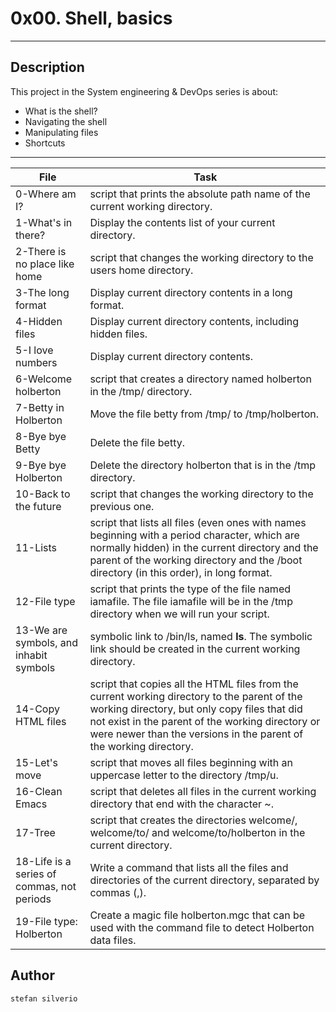 # 0x00. Shell, basics 
---
## Description

This project in the System engineering & DevOps series is about:
* What is the shell?
* Navigating the shell
* Manipulating files
* Shortcuts

---
File|Task
---|---
0-Where am I? | script that prints the absolute path name of the current working directory.
1-What's in there? | Display the contents list of your current directory.
2-There is no place like home | script that changes the working directory to the users home directory.
3-The long format | Display current directory contents in a long format.
4-Hidden files | Display current directory contents, including hidden files.
5-I love numbers | Display current directory contents.
6-Welcome holberton | script that creates a directory named holberton in the /tmp/ directory.
7-Betty in Holberton | Move the file betty from /tmp/ to /tmp/holberton.
8-Bye bye Betty | Delete the file betty.
9-Bye bye Holberton | Delete the directory holberton that is in the /tmp directory.
10-Back to the future | script that changes the working directory to the previous one.
11-Lists | script that lists all files (even ones with names beginning with a period character, which are normally hidden) in the current directory and the parent of the working directory and the /boot directory (in this order), in long format.
12-File type | script that prints the type of the file named iamafile. The file iamafile will be in the /tmp directory when we will run your script. 
13-We are symbols, and inhabit symbols | symbolic link to /bin/ls, named __ls__. The symbolic link should be created in the current working directory.
14-Copy HTML files | script that copies all the HTML files from the current working directory to the parent of the working directory, but only copy files that did not exist in the parent of the working directory or were newer than the versions in the parent of the working directory.
15-Let's move | script that moves all files beginning with an uppercase letter to the directory /tmp/u.
16-Clean Emacs | script that deletes all files in the current working directory that end with the character ~.
17-Tree | script that creates the directories welcome/, welcome/to/ and welcome/to/holberton in the current directory.
18-Life is a series of commas, not periods | Write a command that lists all the files and directories of the current directory, separated by commas (,).
19-File type: Holberton | Create a magic file holberton.mgc that can be used with the command file to detect Holberton data files.


## Author
`stefan silverio`


